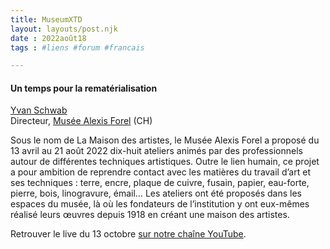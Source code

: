 ```yaml
---
title: MuseumXTD  
layout: layouts/post.njk  
date : 2022août18
tags : #liens #forum #francais

---
```

#### Un temps pour la rematérialisation

[Yvan Schwab](https://www.linkedin.com/in/yvan-schwab-30453b67/)  
Directeur, [Musée Alexis Forel](https://museeforel.ch/) (CH)

Sous le nom de La Maison des artistes, le Musée Alexis Forel a proposé du 13 avril au 21 août 2022 dix-huit ateliers animés par des professionnels autour de différentes techniques artistiques.
Outre le lien humain, ce projet a pour ambition de reprendre contact avec les matières du travail d’art et ses techniques : terre, encre, plaque de cuivre, fusain, papier, eau-forte, pierre, bois, linogravure, émail… 
Les ateliers ont été proposés dans les espaces du musée, là où les fondateurs de l’institution y ont eux-mêmes réalisé leurs œuvres depuis 1918 en créant une maison des artistes.   

  
Retrouver le live du 13 octobre [sur notre chaîne YouTube](https://www.youtube.com/channel/UCTZJM5WsXDkH8QgMdACUNyw).    